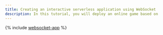 ```yaml
---
title: Creating an interactive serverless application using WebSocket
description: In this tutorial, you will deploy an online game based on Node.js using WebSocket.
---
```


{% include [websocket-app](../../_tutorials/serverless/websocket-app.md) %}